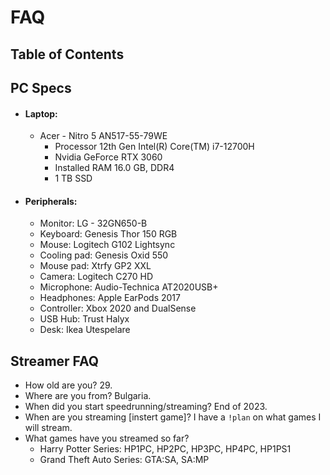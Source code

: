# FAQ
## Table of Contents
##  PC Specs
- #### **Laptop:**
  - Acer - Nitro 5 AN517-55-79WE
    - Processor	12th Gen Intel(R) Core(TM) i7-12700H
    - Nvidia GeForce RTX 3060
    - Installed RAM	16.0 GB, DDR4
    - 1 TB SSD
- #### **Peripherals:**
  - Monitor: LG - 32GN650-B
  - Keyboard: Genesis Thor 150 RGB
  - Mouse: Logitech G102 Lightsync
  - Cooling pad: Genesis Oxid 550
  - Mouse pad: Xtrfy GP2 XXL
  - Camera: Logitech C270 HD
  - Microphone: Audio-Technica AT2020USB+ 
  - Headphones: Apple EarPods 2017
  - Controller: Xbox 2020 and DualSense
  - USB Hub: Trust Halyx
  - Desk: Ikea Utespelare
## Streamer FAQ
  - How old are you? 29.
  - Where are you from? Bulgaria.
  - When did you start speedrunning/streaming? End of 2023.
  - When are you streaming [instert game]? I have a ``!plan`` on what games I will stream.
  - What games have you streamed so far?
    - Harry Potter Series: HP1PC, HP2PC, HP3PC, HP4PC, HP1PS1
    - Grand Theft Auto Series: GTA:SA, SA:MP
